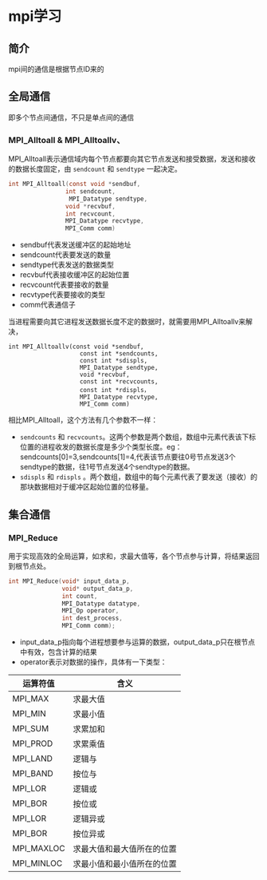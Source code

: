# mpi学习

## 简介

mpi间的通信是根据节点ID来的



## 全局通信

即多个节点间通信，不只是单点间的通信

###  MPI_Alltoall & MPI_Alltoallv、

MPI_Alltoall表示通信域内每个节点都要向其它节点发送和接受数据，发送和接收的数据长度固定，由 `sendcount` 和 `sendtype` 一起决定。

```c
int MPI_Alltoall(const void *sendbuf,
                int sendcount,
                 MPI_Datatype sendtype,
                void *recvbuf, 
                int recvcount, 
                MPI_Datatype recvtype,
                MPI_Comm comm)
```

- sendbuf代表发送缓冲区的起始地址
- sendcount代表要发送的数量
- sendtype代表发送的数据类型
- recvbuf代表接收缓冲区的起始位置
- recvcount代表要接收的数量
- recvtype代表要接收的类型
- comm代表通信子

当进程需要向其它进程发送数据长度不定的数据时，就需要用MPI_Alltoallv来解决，

```
int MPI_Alltoallv(const void *sendbuf,
                    const int *sendcounts,
                    const int *sdispls,
                    MPI_Datatype sendtype,
                    void *recvbuf,
                    const int *recvcounts,
                    const int *rdispls，
                    MPI_Datatype recvtype,
                    MPI_Comm comm)
```

相比MPI_Alltoall，这个方法有几个参数不一样：

- `sendcounts` 和 `recvcounts`。这两个参数是两个数组，数组中元素代表该下标位置的进程收发的数据长度是多少个类型长度。eg：sendcounts[0]=3,sendcounts[1]=4,代表该节点要往0号节点发送3个sendtype的数据，往1号节点发送4个sendtype的数据。
- `sdispls` 和 `rdispls` 。两个数组，数组中的每个元素代表了要发送（接收）的那块数据相对于缓冲区起始位置的位移量。



## 集合通信

### MPI_Reduce

用于实现高效的全局运算，如求和，求最大值等，各个节点参与计算，将结果返回到根节点处。

```c
int MPI_Reduce(void* input_data_p,
               void* output_data_p,
               int count,
               MPI_Datatype datatype,
               MPI_Op operator,
               int dest_process,
               MPI_Comm comm);
```

- input_data_p指向每个进程想要参与运算的数据，output_data_p只在根节点中有效，包含计算的结果
- operator表示对数据的操作，具体有一下类型：

| 运算符值   | 含义                       |
| ---------- | -------------------------- |
| MPI_MAX    | 求最大值                   |
| MPI_MIN    | 求最小值                   |
| MPI_SUM    | 求累加和                   |
| MPI_PROD   | 求累乘值                   |
| MPI_LAND   | 逻辑与                     |
| MPI_BAND   | 按位与                     |
| MPI_LOR    | 逻辑或                     |
| MPI_BOR    | 按位或                     |
| MPI_LOR    | 逻辑异或                   |
| MPI_BOR    | 按位异或                   |
| MPI_MAXLOC | 求最大值和最大值所在的位置 |
| MPI_MINLOC | 求最小值和最小值所在的位置 |